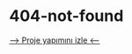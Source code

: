 # 404-not-found

<a href="https://www.youtube.com/watch?v=yRCSmvprac0&t=5s">--> Proje yapımını izle <--</a>
